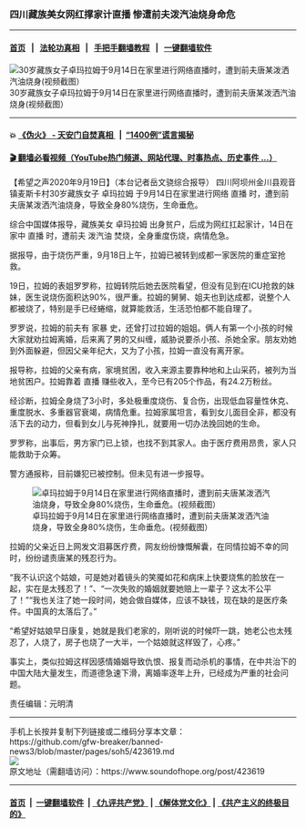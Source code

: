 ### 四川藏族美女网红撑家计直播 惨遭前夫泼汽油烧身命危
------------------------

#### [首页](https://github.com/gfw-breaker/banned-news3/blob/master/README.md) &nbsp;&nbsp;|&nbsp;&nbsp; [法轮功真相](https://github.com/begood0513/basic/blob/master/README.md)  &nbsp;&nbsp;|&nbsp;&nbsp; [手把手翻墙教程](https://github.com/gfw-breaker/guides/wiki)  &nbsp;&nbsp;|&nbsp;&nbsp; [一键翻墙软件](https://github.com/gfw-breaker/nogfw/blob/master/README.md)  



<div><img alt="30岁藏族女子卓玛拉姆于9月14日在家里进行网络直播时，遭到前夫唐某泼洒汽油烧身(视频截图）" src="https://img.soundofhope.org/2020-09/phpioro8i-1600565660371.jpg"/>
<br/><figcaption class="caption">
 30岁藏族女子卓玛拉姆于9月14日在家里进行网络直播时，遭到前夫唐某泼洒汽油烧身(视频截图）
</figcaption></div><hr/>

#### 💥 [《伪火》 - 天安门自焚真相 ](http://158.247.195.190:10000/videos/blog/weihuo.html)&nbsp; |&nbsp; [“1400例”谎言揭秘  ](http://158.247.195.190:10000/videos/blog/jiexi1400.html)

#### [ 🎬  翻墙必看视频（YouTube热门频道、网站代理、时事热点、历史事件 ...）](https://github.com/gfw-breaker/links/blob/master/banned.md)

<div><div class="Content__Wrapper sc-1bvya0-0 grZQxZ">
 <p class="meta-top">
  <span class="meta">
   【希望之声2020年9月19日】（本台记者岳文骁综合报导）
  </span>
  四川阿坝州金川县观音镇麦斯卡村30岁藏族女子
  <ok href="/term/379669">
   卓玛拉姆
  </ok>
  于9月14日在家里进行网络
  <ok href="/term/8924">
   直播
  </ok>
  时，遭到前夫唐某泼洒汽油烧身，导致全身80%烧伤，生命垂危。
 </p>
 <p>
  综合中国媒体报导，藏族美女
  <ok href="/term/379669">
   卓玛拉姆
  </ok>
  出身贫户，后成为网红扛起家计，14日在家中
  <ok href="/term/8924">
   直播
  </ok>
  时，遭前夫
  <ok href="/term/379672">
   泼汽油
  </ok>
  焚烧，全身重度伤烧，病情危急。
 </p>
 <div class="AD_Embed__Wrap-sc-1xslmin-0 igMuqX module desktop">
  <div>
  </div>
 </div>
 <p>
  据报导，由于烧伤严重，9月18日上午，拉姆已被转到成都一家医院的重症室抢救。
 </p>
 <p>
  19日，拉姆的表姐罗罗称，拉姆转院后她去医院看望，但没有见到在ICU抢救的妹妹，医生说烧伤面积达90%，很严重。拉姆的舅舅、姐夫也到达成都，说整个人都被烧了，特别是手已经蜷缩，就算能救活，生活恐怕都不能自理了。
 </p>
 <p>
  罗罗说，拉姆的前夫有
  <ok href="/term/71678">
   家暴
  </ok>
  史，还曾打过拉姆的姐姐。俩人有第一个小孩的时候大家就劝拉姆离婚，后来离了男的又纠缠，威胁说要杀小孩、杀她全家。朋友劝她到外面躲避，但因父亲年纪大，又为了小孩，拉姆一直没有离开家。
 </p>
 <p>
  报导称，拉姆的父亲有病，家境贫困，收入来源主要靠种地和上山采药，被列为当地贫困户。拉姆靠着
  <ok href="/term/8924">
   直播
  </ok>
  赚些收入，至今已有205个作品，有24.2万粉丝。
 </p>
 <p>
  经诊断，拉姆全身烧了3小时，多处极重度烧伤、复合伤，出现低血容量性休克、重度脱水、多重器官衰竭，病情危重。拉姆家属坦言，看到女儿面目全非，都没有活下去的动力，但看到女儿与死神挣扎，就要用一切办法挽回她的生命。
 </p>
 <p>
  罗罗称，出事后，男方家门已上锁，也找不到其家人。由于医疗费用昂贵，家人只能救助于众筹。
 </p>
 <p>
  警方通报称，目前嫌犯已被控制。但未见有进一步报导。
 </p>
 <figure class="OImage__StyledFigure-sc-1lfley0-0 hHSfVg">
  <img alt="卓玛拉姆于9月14日在家里进行网络直播时，遭到前夫唐某泼洒汽油烧身，导致全身80%烧伤，生命垂危。(视频截图）" src="https://img.soundofhope.org/2020-09/phpbvenfw-1600565735266.jpg"/>
  <br/><figcaption>
   卓玛拉姆于9月14日在家里进行网络直播时，遭到前夫唐某泼洒汽油烧身，导致全身80%烧伤，生命垂危。(视频截图）
  </figcaption>
 </figure>
 <p>
  拉姆的父亲近日上网发文泪募医疗费，网友纷纷慷慨解囊，在同情拉姆不幸的同时，纷纷谴责唐某的残忍行为。
 </p>
 <p>
  “我不认识这个姑娘，可是她对着镜头的笑魇如花和病床上快要烧焦的脸放在一起，实在是太残忍了！”、“一次失败的婚姻就要她赔上一辈子？这太不公平了！”“我也关注了她一段时间，她会做自媒体，应该不缺钱，现在缺的是医疗条件。中国真的太落后了。”
 </p>
 <p>
  “希望好姑娘早日康复，她就是我们老家的，刚听说的时候吓一跳，她老公也太残忍了，人烧了，房子也烧了一大半，一个姑娘就这样毁了，心疼。”
 </p>
 <p>
  事实上，类似拉姆这样因感情婚姻导致仇恨、报复而动杀机的事情，在中共治下的中国大陆大量发生，而道德急速下滑，离婚率逐年上升，已经成为严重的社会问题。
 </p>
 <p class="meta-btm">
  责任编辑：元明清
 </p>
</div>
</div>
<hr/>
手机上长按并复制下列链接或二维码分享本文章：<br/>
https://github.com/gfw-breaker/banned-news3/blob/master/pages/soh5/423619.md <br/>
<a href='https://github.com/gfw-breaker/banned-news3/blob/master/pages/soh5/423619.md'><img src='https://github.com/gfw-breaker/banned-news3/blob/master/pages/soh5/423619.md.png'/></a> <br/>
原文地址（需翻墙访问）：https://www.soundofhope.org/post/423619


------------------------
#### [首页](https://github.com/gfw-breaker/banned-news3/blob/master/README.md) &nbsp;|&nbsp; [一键翻墙软件](https://github.com/gfw-breaker/nogfw/blob/master/README.md) &nbsp;| [《九评共产党》](https://github.com/gfw-breaker/9ping.md/blob/master/README.md#九评之一评共产党是什么) | [《解体党文化》](https://github.com/gfw-breaker/jtdwh.md/blob/master/README.md) | [《共产主义的终极目的》](https://github.com/gfw-breaker/gczydzjmd.md/blob/master/README.md)


<img src='http://gfw-breaker.win/banned-news3/pages/soh5/423619.md' width='0px' height='0px'/>